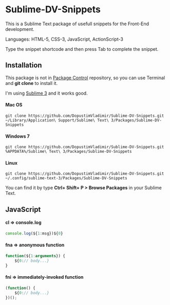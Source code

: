 Sublime-DV-Snippets
===========================================

This is a Sublime Text package of usefull snippets for the Front-End development.

Languages: HTML-5, CSS-3, JavaScript, ActionScript-3

Type the snippet shortcode and then press Tab to complete the snippet.

## Installation

This package is not in [Package Control][package_control] repository, so you can use Terminal and **git clone** to install it. 

I'm using [Sublime 3][sublime3] and it works good.

#### Mac OS

    git clone https://github.com/DopustimVladimir/Sublime-DV-Snippets.git ~/Library/Application\ Support/Sublime\ Text\ 3/Packages/Sublime-DV-Snippets

#### Windows 7

    git clone https://github.com/DopustimVladimir/Sublime-DV-Snippets.git %APPDATA%/Sublime\ Text\ 3/Packages/Sublime-DV-Snippets

#### Linux

    git clone https://github.com/DopustimVladimir/Sublime-DV-Snippets.git ~/.config/sublime-text-3/Packages/Sublime-DV-Snippets

You can find it by type **Ctrl+ Shift+ P > Browse Packages** in your Sublime Text.

## JavaScript

#### cl => console.log

```js
console.log(${1:msg})${0}
```

#### fna => anonymous function

```js
function(${1:arguments}) {
    ${0:// body...}
}
```

#### fni => immediately-invoked function

```js
(function() {
    ${0:// body...}
})();
```

[sublime3]: http://www.sublimetext.com/3
[package_control]: https://packagecontrol.io/
